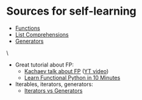 # Sources for self-learning

* [Functions](https://docs.python.org/3/library/functions.html)
* [List Comprehensions](http://learnpython.org/en/List\_Comprehensions)
* [Generators](http://www.learnpython.org/en/Generators)

\


* Great tutorial about FP:
  * [Kachaev talk about FP](http://kachayev.github.io/talks/uapycon2012) ([YT video](https://www.youtube.com/watch?v=to5T3V19iyk))
  * [Learn Functional Python in 10 Minutes](https://hackernoon.com/learn-functional-python-in-10-minutes-to-2d1651dece6f)
* Iterables, iterators, generators:
  * [Iterators vs Generators](http://nvie.com/posts/iterators-vs-generators/)
